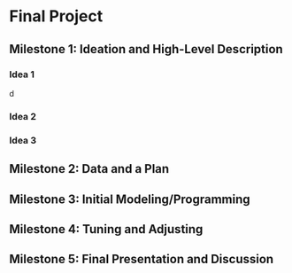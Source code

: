 # Final Project

## Milestone 1: Ideation and High-Level Description
### Idea 1
d

### Idea 2

### Idea 3

## Milestone 2:  Data and a Plan

## Milestone 3:  Initial Modeling/Programming

## Milestone 4:  Tuning and Adjusting

## Milestone 5:  Final Presentation and Discussion
